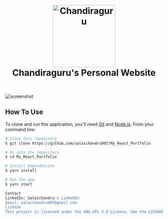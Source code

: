 <h1 align="center">
  <br>
  <a href="http://your-portfolio-website-link.com">
  <img src="./src/assets/light-logo.svg" alt="Chandiraguru" width="200"></a>
  <br>
  Chandiraguru's Personal Website
  <br>
</h1>

<br>

![screenshot](https://github.com/salaichandru007/My_React_Portfolio/raw/master/src/assets/Screenshot.png)


## How To Use

To clone and run this application, you'll need [Git](https://git-scm.com) and [Node.js](https://nodejs.org/en/download/). From your command line:

```bash
# Clone this repository
$ git clone https://github.com/salaichandru007/My_React_Portfolio

# Go into the repository
$ cd My_React_Portfolio

# Install dependencies
$ yarn install

# Run the app
$ yarn start

Contact
LinkedIn: Salaichandru's LinkedIn
Email: salaichandru007@gmail.com
License
This project is licensed under the GNU GPL 3.0 License. See the LICENSE file for details.